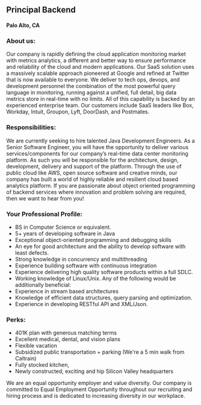 ## Principal Backend
#### Palo Alto, CA

### About us:
Our company is rapidly defining the cloud application monitoring market with metrics analytics, a different and better way to ensure performance and reliability of the cloud and modern applications. Our SaaS solution uses a massively scalable approach pioneered at Google and refined at Twitter that is now available to everyone. We deliver to tech ops, devops, and development personnel the combination of the most powerful query language in monitoring, running against a unified, full detail, big data metrics store in real-time with no limits. All of this capability is backed by an experienced enterprise team. Our customers include SaaS leaders like Box, Workday, Intuit, Groupon, Lyft, DoorDash, and Postmates.

### Responsibilities:
We are currently seeking to hire talented Java Development Engineers. As a Senior Software Engineer, you will have the opportunity to deliver various services/components for our company’s real-time data center monitoring platform. As such you will be responsible for the architecture, design, development, delivery and support of the platform. Through the use of public cloud like AWS, open source software and creative minds, our company has built a world of highly reliable and resilient cloud based analytics platform.
If you are passionate about object oriented programming of backend services where innovation and problem solving are required, then we want to hear from you!

### Your Professional Profile:
+	BS in Computer Science or equivalent.
+	5+ years of developing software in Java
+	Exceptional object-oriented programming and debugging skills
+	An eye for good architecture and the ability to develop software with least defects.
+	Strong knowledge in concurrency and multithreading
+	Experience building software with continuous integration
+	Experience delivering high quality software products within a full SDLC.
+	Working knowledge of Linux/Unix.
Any of the following would be additionally beneficial:
+	Experience in stream based architectures
+	Knowledge of efficient data structures, query parsing and optimization.
+	Experience in developing RESTful API and XML/Json.

### Perks:
+	401K plan with generous matching terms
+	Excellent medical, dental, and vision plans
+	Flexible vacation
+	Subsidized public transportation + parking (We're a 5 min walk from Caltrain)
+	Fully stocked kitchen,
+	Newly constructed, exciting and hip Silicon Valley headquarters

We are an equal opportunity employer and value diversity. Our company is committed to Equal Employment Opportunity throughout our recruiting and hiring process and is dedicated to increasing diversity in our workplace.
